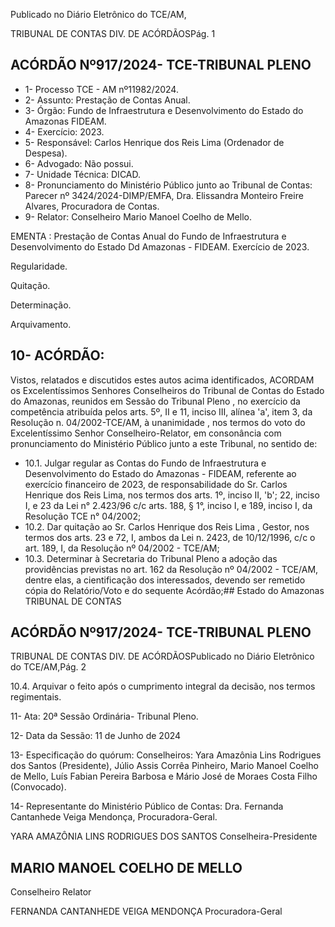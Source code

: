 Publicado  no  Diário  Eletrônico do TCE/AM,

TRIBUNAL DE CONTAS DIV. DE ACÓRDÃOSPág. 1

## ACÓRDÃO Nº917/2024- TCE-TRIBUNAL PLENO

- 1- Processo TCE - AM nº11982/2024.
- 2- Assunto: Prestação de Contas Anual.
- 3- Órgão: Fundo  de  Infraestrutura  e  Desenvolvimento  do  Estado  do  Amazonas  FIDEAM.
- 4- Exercício: 2023.
- 5- Responsável: Carlos Henrique dos Reis Lima (Ordenador de Despesa).
- 6- Advogado: Não possui.
- 7- Unidade Técnica: DICAD.
- 8- Pronunciamento  do  Ministério  Público  junto  ao  Tribunal  de  Contas: Parecer  nº 3424/2024-DIMP/EMFA,  Dra.  Elissandra  Monteiro  Freire  Alvares,  Procuradora  de Contas.
- 9- Relator: Conselheiro Mario Manoel Coelho de Mello.

EMENTA : Prestação de Contas Anual do Fundo de Infraestrutura e Desenvolvimento  do  Estado  Dd Amazonas - FIDEAM. Exercício de 2023.

Regularidade.

Quitação.

Determinação.

Arquivamento.

## 10-  ACÓRDÃO:

Vistos, relatados e discutidos estes autos acima identificados, ACORDAM os Excelentíssimos Senhores Conselheiros do Tribunal de Contas do Estado do Amazonas, reunidos em Sessão do Tribunal Pleno , no exercício da competência atribuída pelos arts. 5º, II e 11, inciso III, alínea 'a', item 3, da Resolução n. 04/2002-TCE/AM, à unanimidade , nos termos do voto do Excelentíssimo Senhor Conselheiro-Relator, em consonância com pronunciamento do Ministério Público junto a este Tribunal, no sentido de:

- 10.1. Julgar regular as Contas do Fundo de Infraestrutura e Desenvolvimento  do  Estado  do  Amazonas  -  FIDEAM,  referente  ao exercício financeiro de  2023,  de  responsabilidade  do Sr. Carlos Henrique  dos  Reis  Lima, nos  termos  dos  arts.  1º,  inciso  II,  'b';  22, inciso I, e 23 da Lei n° 2.423/96 c/c arts. 188, § 1°, inciso I, e 189, inciso I, da Resolução TCE n° 04/2002;
- 10.2. Dar  quitação ao Sr. Carlos  Henrique  dos  Reis  Lima ,  Gestor,  nos termos dos arts. 23 e 72, I, ambos da Lei n. 2423, de 10/12/1996, c/c o art. 189, I, da Resolução nº 04/2002 - TCE/AM;
- 10.3. Determinar à Secretaria do Tribunal Pleno a adoção das providências previstas no art. 162 da Resolução nº 04/2002 - TCE/AM, dentre elas, a cientificação dos interessados, devendo ser remetido cópia do Relatório/Voto e do sequente Acórdão;## Estado do Amazonas TRIBUNAL DE CONTAS

## ACÓRDÃO Nº917/2024- TCE-TRIBUNAL PLENO

TRIBUNAL DE CONTAS DIV. DE ACÓRDÃOSPublicado  no  Diário  Eletrônico do TCE/AM,Pág. 2

10.4. Arquivar o  feito  após  o  cumprimento integral  da  decisão,  nos  termos regimentais.

11-  Ata: 20ª Sessão Ordinária- Tribunal Pleno.

12-  Data da Sessão: 11 de Junho de 2024

13-  Especificação  do  quórum: Conselheiros:  Yara  Amazônia  Lins  Rodrigues  dos Santos (Presidente), Júlio Assis Corrêa Pinheiro, Mario Manoel Coelho de Mello, Luís Fabian Pereira Barbosa e Mário José de Moraes Costa Filho (Convocado).

14-  Representante do Ministério Público de Contas: Dra. Fernanda Cantanhede Veiga Mendonça, Procuradora-Geral.

YARA AMAZÔNIA LINS RODRIGUES DOS SANTOS Conselheira-Presidente

## MARIO MANOEL COELHO DE MELLO

Conselheiro Relator

FERNANDA CANTANHEDE VEIGA MENDONÇA Procuradora-Geral